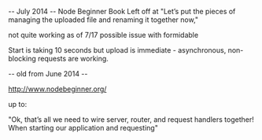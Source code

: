 
-- July 2014 -- 
Node Beginner Book
Left off at "Let’s put the pieces of managing the uploaded file and renaming it together now,"

not quite working as of 7/17 possible issue with formidable


Start is taking 10 seconds but upload is immediate - asynchronous, non-blocking requests are working.


-- old from June 2014 --

http://www.nodebeginner.org/

up to:

"Ok, that’s all we need to wire server, router, and request handlers together! When starting our
application and requesting"
